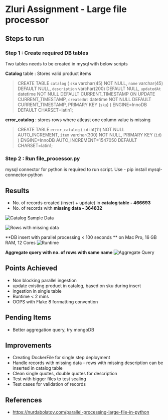# Zluri Assignment - Large file processor

## Steps to run

### Step 1 : Create required DB tables
Two tables needs to be created in mysql with below scripts

**Catalog** table : Stores valid product items 
> CREATE TABLE `catalog` (
  `sku` varchar(45) NOT NULL,
  `name` varchar(45) DEFAULT NULL,
  `description` varchar(200) DEFAULT NULL,
  `updatedAt` datetime NOT NULL DEFAULT CURRENT_TIMESTAMP ON UPDATE CURRENT_TIMESTAMP,
  `createdAt` datetime NOT NULL DEFAULT CURRENT_TIMESTAMP,
  PRIMARY KEY (`sku`)
) ENGINE=InnoDB DEFAULT CHARSET=latin1;

**error_catalog** : stores rows where atleast one column value is missing

>CREATE TABLE `error_catalog` (
  `id` int(11) NOT NULL AUTO_INCREMENT,
  `item` varchar(300) NOT NULL,
  PRIMARY KEY (`id`)
) ENGINE=InnoDB AUTO_INCREMENT=1547050 DEFAULT CHARSET=latin1;

### Step 2 : Run file_processor.py
mysql connector for python is required to run script. Use - pip install mysql-connector-python

## Results
- No. of records created (insert + update) in **catalog table - 466693**
- No. of records with **missing data - 364832**

![Catalog Sample Data](https://github.com/anmolmore/zluri_data_engineer/blob/main/results/catalog_sample.png)

![Rows with missing data](https://github.com/anmolmore/zluri_data_engineer/blob/main/results/catalog_with_missing_data.png)

**DB insert with parallel processing < 100 seconds ** on Mac Pro, 16 GB RAM, 12 Cores
![Runtime](https://github.com/anmolmore/zluri_data_engineer/blob/main/results/runtime.png)


**Aggregate query with no. of rows with same name**
![Aggregate Query](https://github.com/anmolmore/zluri_data_engineer/blob/main/results/count_by_name.png)

## Points Achieved
- Non blocking parallel ingestion
- update existing product in catalog, based on sku during insert
- ingestion in single table
- Runtime < 2 mins
- OOPS with Flake 8 formatting convention

## Pending Items
- Better aggregation query, try mongoDB

## Improvements
- Creating DockerFile for single step deployment
- Handle records with missing data - rows with missing description can be inserted in catalog table
- Clean single quotes, double quotes for description
- Test with bigger files to test scaling
- Test cases for validation of records

## References 
- https://nurdabolatov.com/parallel-processing-large-file-in-python
